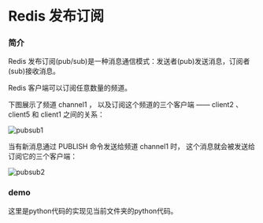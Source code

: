 # Redis 发布订阅

 



### 简介

Redis 发布订阅(pub/sub)是一种消息通信模式：发送者(pub)发送消息，订阅者(sub)接收消息。

 

Redis 客户端可以订阅任意数量的频道。

 

下图展示了频道 channel1 ， 以及订阅这个频道的三个客户端 —— client2 、 client5 和 client1 之间的关系：

 ![pubsub1](http://www.runoob.com/wp-content/uploads/2014/11/pubsub1.png)

   

当有新消息通过 PUBLISH 命令发送给频道 channel1 时， 这个消息就会被发送给订阅它的三个客户端：

 ![pubsub2](http://www.runoob.com/wp-content/uploads/2014/11/pubsub2.png)

 



### demo 

这里是python代码的实现见当前文件夹的python代码。

### 

